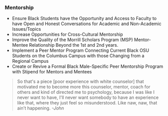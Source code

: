 ### Mentorship

* Ensure Black Students have the Opportunity and Access to Faculty to have Open and Honest Conversations for Academic and Non-Academic  Issues/Topics
* Increase Opportunities for Cross-Cultural Mentorship
* Improve the Quality of the Morrill Scholars Program (MSP) Mentor-Mentee Relationship Beyond the 1st and 2nd years.
* Implement a Peer Mentor Program Connecting Current Black OSU Students on the Columbus Campus with those Changing from a Regional Campus
* Create or Revive a Formal Black Male-Specific Peer Mentorship Program with Stipend for Mentors and Mentees

<blockquote>So that's a piece [poor experience with white counselor] that motivated me to become more this counselor, mentor, coach for others and kind of directed me to psychology, because I was like I never want to have, I'll never want somebody to have an experience like that, where they just feel so misunderstood. Like naw, naw, that ain’t happening.
<cite>-John</cite>
</blockquote>
